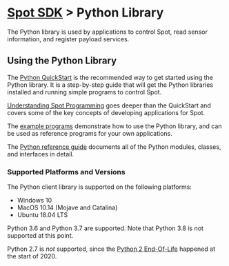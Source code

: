 <!--
Copyright (c) 2020 Boston Dynamics, Inc.  All rights reserved.

Downloading, reproducing, distributing or otherwise using the SDK Software
is subject to the terms and conditions of the Boston Dynamics Software
Development Kit License (20191101-BDSDK-SL).
-->

# [Spot SDK](../../README.md) > Python Library

The Python library is used by applications to control Spot, read sensor information, and register payload services.

## Using the Python Library

The [Python QuickStart](quickstart.md) is the recommended way to get started using the Python library. It is a step-by-step guide that will get the Python libraries installed and running simple programs to control Spot.

[Understanding Spot Programming](understanding_spot_programming.md) goes deeper than the QuickStart and covers some of the key concepts of developing applications for Spot.

The [example programs](../../python/examples/README.md) demonstrate how to use the Python library, and can be used as reference programs for your own applications.

The [Python reference guide](reference/index.html) documents all of the Python modules, classes, and interfaces in detail.

### Supported Platforms and Versions

The Python client library is supported on the following platforms:
  * Windows 10
  * MacOS 10.14 (Mojave and Catalina)
  * Ubuntu 18.04 LTS

Python 3.6 and Python 3.7 are supported. Note that Python 3.8 is not supported at this point.

Python 2.7 is _not_ supported, since the [Python 2 End-Of-Life](https://www.python.org/dev/peps/pep-0373/) happened at the start of 2020.
